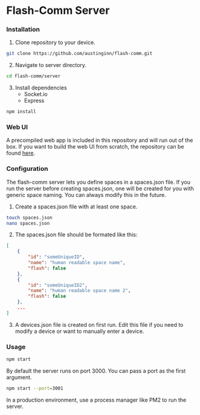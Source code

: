 # Flash-Comm Server

### Installation

1. Clone repository to your device.

```sh
git clone https://github.com/austinginn/flash-comm.git
```
2. Navigate to server directory.
```sh
cd flash-comm/server
```
3. Install dependencies
    - Socket.io
    - Express
```sh
npm install
```

### Web UI
A precompiled web app is included in this repository and will run out of the box.  If you want to build the web UI from scratch, the repository can be found [here](https://github.com/austinginn/flash-comm-ui).

### Configuration
The flash-comm server lets you define spaces in a spaces.json file. If you run the server before creating spaces.json, one will be created for you with generic space naming. You can always modify this in the future.
1. Create a spaces.json file with at least one space.
```sh
touch spaces.json
nano spaces.json
```
2. The spaces.json file should be formated like this:
```JSON
[
    {
        "id": "someUniqueID",
        "name": "human readable space name",
        "flash": false
    },
    {
        "id": "someUniqueID2",
        "name": "human readable space name 2",
        "flash": false
    },
    ...
]
```
3. A devices.json file is created on first run.  Edit this file if you need to modify a device or want to manually enter a device.

### Usage
```sh
npm start
```
By default the server runs on port 3000. You can pass a port as the first argument.

```sh
npm start --port=3001
```
In a production environment, use a process manager like PM2 to run the server.




